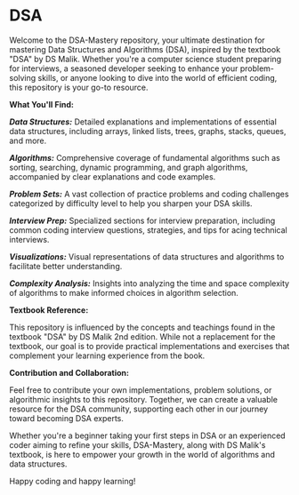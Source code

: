 # DSA

Welcome to the DSA-Mastery repository, your ultimate destination for mastering Data Structures and Algorithms (DSA), inspired by the textbook "DSA" by DS Malik. Whether you're a computer science student preparing for interviews, a seasoned developer seeking to enhance your problem-solving skills, or anyone looking to dive into the world of efficient coding, this repository is your go-to resource.


**What You'll Find:**


_**Data Structures:**_ Detailed explanations and implementations of essential data structures, including arrays, linked lists, trees, graphs, stacks, queues, and more.

_**Algorithms:**_ Comprehensive coverage of fundamental algorithms such as sorting, searching, dynamic programming, and graph algorithms, accompanied by clear explanations and code examples.

_**Problem Sets:**_ A vast collection of practice problems and coding challenges categorized by difficulty level to help you sharpen your DSA skills.

_**Interview Prep:**_ Specialized sections for interview preparation, including common coding interview questions, strategies, and tips for acing technical interviews.

_**Visualizations:**_ Visual representations of data structures and algorithms to facilitate better understanding.

_**Complexity Analysis:**_ Insights into analyzing the time and space complexity of algorithms to make informed choices in algorithm selection.


**Textbook Reference:**


This repository is influenced by the concepts and teachings found in the textbook "DSA" by DS Malik 2nd edition. While not a replacement for the textbook, our goal is to provide practical implementations and exercises that complement your learning experience from the book.


**Contribution and Collaboration:**


Feel free to contribute your own implementations, problem solutions, or algorithmic insights to this repository. Together, we can create a valuable resource for the DSA community, supporting each other in our journey toward becoming DSA experts.

Whether you're a beginner taking your first steps in DSA or an experienced coder aiming to refine your skills, DSA-Mastery, along with DS Malik's textbook, is here to empower your growth in the world of algorithms and data structures.

Happy coding and happy learning!
